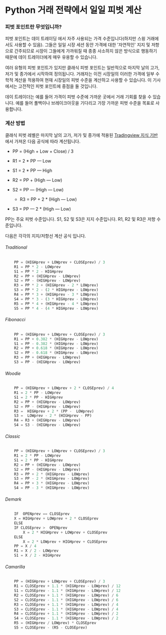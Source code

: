 # Python 거래 전략에서 일일 피벗 계산

### 피벗 포인트란 무엇입니까?

피벗 포인트는 데이 트레이딩 에서 자주 사용되는 가격 수준입니다(하지만 스윙 거래에서도 사용할 수 있음). 그들은 일일 시장 세션 동안 가격에 대한 '자연적인' 지지 및 저항으로 간주되므로 시장이 그들에게 가까워질 때 종종 사소하지 않은 방식으로 행동하기 때문에 데이 트레이더에게 매우 유용할 수 있습니다.

여러 유형의 피벗 포인트가 있지만 클래식 피벗 포인트는 일반적으로 마지막 날의 고가, 저가 및 종가에서 시작하여 정의됩니다. 거래자는 이전 시장일의 이러한 가격에 일부 수학적 계산을 적용하여 현재 시장일의 피벗 수준을 계산하고 사용할 수 있습니다. 이 기사에서는 고전적인 피벗 포인트에 중점을 둘 것입니다.

데이 트레이더는 예를 들어 가격이 피벗 수준에 가까운 곳에서 거래 기회를 찾을 수 있습니다. 예를 들어 풀백이나 브레이크아웃을 기다리고 가장 가까운 피벗 수준을 목표로 사용합니다.





### 계산 방법

클래식 피벗 레벨은 마지막 날의 고가, 저가 및 종가에 적용된 [Tradingview 지식 기반](https://www.tradingview.com/support/solutions/43000521824-pivot-points-standard/)에서 가져온 다음 공식에 따라 계산됩니다.

- PP = (High + Low + Close) / 3

- R1 = 2 * PP — Low

- S1 = 2 * PP — High

- R2 = PP + (High — Low)

- S2 = PP — (High — Low)

  - R3 = PP + 2 * (High — Low)

- S3 = PP — 2 * (High — Low)

  

PP는 주요 피벗 수준입니다. S1, S2 및 S3은 지지 수준입니다. R1, R2 및 R3은 저항 수준입니다.

다음은 각각의 지지/저항선 계산 공식 입니다.



###### Traditional

```js
    PP = (HIGHprev + LOWprev + CLOSEprev) / 3
    R1 = PP * 2 - LOWprev
    S1 = PP * 2 - HIGHprev
    R2 = PP + (HIGHprev - LOWprev)
    S2 = PP - (HIGHprev - LOWprev)
    R3 = PP * 2 + (HIGHprev - 2 * LOWprev)
    S3 = PP * 2 - (2 * HIGHprev - LOWprev)
    R4 = PP * 3 + (HIGHprev - 3 * LOWprev)
    S4 = PP * 3 - (3 * HIGHprev - LOWprev)
    R5 = PP * 4 + (HIGHprev - 4 * LOWprev)
    S5 = PP * 4 - (4 * HIGHprev - LOWprev)
```



###### Fibonacci

```js
    PP = (HIGHprev + LOWprev + CLOSEprev) / 3
    R1 = PP + 0.382 * (HIGHprev - LOWprev)
    S1 = PP - 0.382 * (HIGHprev - LOWprev)
    R2 = PP + 0.618 * (HIGHprev - LOWprev)
    S2 = PP - 0.618 * (HIGHprev - LOWprev)
    R3 = PP + (HIGHprev - LOWprev)
    S3 = PP - (HIGHprev - LOWprev)
```



###### Woodie

```js
    PP = (HIGHprev + LOWprev + 2 * CLOSEprev) / 4
    R1 = 2 * PP - LOWprev
    S1 = 2 * PP - HIGHprev
    R2 = PP + (HIGHprev - LOWprev)
    S2 = PP - (HIGHprev - LOWprev)
    R3 =  HIGHprev + 2 * (PP -  LOWprev)
    S3 =  LOWprev - 2 * (HIGHprev - PP)
    R4 = R3 + (HIGHprev - LOWprev)
    S4 = S3 - (HIGHprev - LOWprev)
```



###### Classic

```js
    PP = (HIGHprev + LOWprev + CLOSEprev) / 3
    R1 = 2 * PP - LOWprev
    S1 = 2 * PP - HIGHprev
    R2 = PP + (HIGHprev - LOWprev)
    S2 = PP - (HIGHprev - LOWprev)
    R3 = PP + 2 * (HIGHprev - LOWprev)
    S3 = PP - 2 * (HIGHprev - LOWprev)
    R4 = PP + 3 * (HIGHprev - LOWprev)
    S4 = PP - 3 * (HIGHprev - LOWprev)
```



###### Demark

```js
    IF  OPENprev == CLOSEprev
    X = HIGHprev + LOWprev + 2 * CLOSEprev
    ELSE 
    IF CLOSEprev >  OPENprev
        X = 2 * HIGHprev + LOWprev + CLOSEprev
    ELSE
        X = 2 * LOWprev + HIGHprev + CLOSEprev
    PP = X / 4
    R1 = X / 2 - LOWprev
    S1 = X / 2 - HIGHprev
```



###### Camarilla

```js
    PP = (HIGHprev + LOWprev + CLOSEprev) / 3
    R1 = CLOSEprev + 1.1 * (HIGHprev - LOWprev) / 12
    S1 = CLOSEprev - 1.1 * (HIGHprev - LOWprev) / 12
    R2 = CLOSEprev + 1.1 * (HIGHprev - LOWprev) / 6
    S2 = CLOSEprev - 1.1 * (HIGHprev - LOWprev) / 6
    R3 = CLOSEprev + 1.1 * (HIGHprev - LOWprev) / 4
    S3 = CLOSEprev - 1.1 * (HIGHprev - LOWprev) / 4
    R4 = CLOSEprev + 1.1 * (HIGHprev - LOWprev) / 2
    S4 = CLOSEprev - 1.1 * (HIGHprev - LOWprev) / 2
    R5 = (HIGHprev / LOWprev) * CLOSEprev
    S5 = CLOSEprev - (R5 - CLOSEprev)
```


